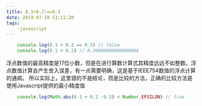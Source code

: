 ```yaml
---
title: 0.1+0.2!==0.3
date: 2019-07-18 11:11:28
tags: 
	-javascript
---
```

```javascript
	console.log(0.1 + 0.2 == 0.3) // false
	console.log(0.1 + 0.2) // 0.30000000000000004
```
浮点数值的最高精度是17位小数，但是在进行算数计算式其精度远远不如整数。浮点数值计算会产生舍入误差，有一点需要明确，这是基于IEEE754数值的浮点计算的通病。
所以实际上，这里错的不是结论，而是比较的方法，正确的比较方法是使用Javascript提供的最小精度值
```javascript
	console.log(Math.abs(0.1 + 0.2 -0.3) < Number.EPSILON) // true
```
